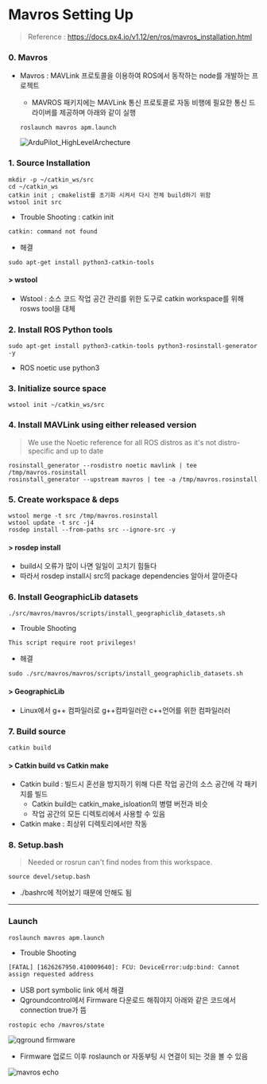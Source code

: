 Mavros Setting Up
============
> Reference : https://docs.px4.io/v1.12/en/ros/mavros_installation.html

### 0. Mavros
- Mavros : MAVLink 프로토콜을 이용하여 ROS에서 동작하는 node를 개발하는 프로젝트
  - MAVROS 패키지에는 MAVLink 통신 프로토콜로 자동 비행에 필요한 통신 드라이버를 제공하며 아래와 같이 실행
  ```
  roslaunch mavros apm.launch
  ```
  
  ![ArduPilot_HighLevelArchecture](https://user-images.githubusercontent.com/108650199/178135862-77c91ac7-af26-43f7-8c6b-3512e88253f4.png)

### 1. Source Installation
```
mkdir -p ~/catkin_ws/src
cd ~/catkin_ws
catkin init ; cmakelist를 초기화 시켜서 다시 전체 build하기 위함
wstool init src
```
  + Trouble Shooting : catkin init
  ```
  catkin: command not found
  ```
  + 해결
  ```
  sudo apt-get install python3-catkin-tools
  ```
#### > wstool
- Wstool : 소스 코드 작업 공간 관리를 위한 도구로 catkin workspace를 위해 rosws tool을 대체

### 2. Install ROS Python tools
```
sudo apt-get install python3-catkin-tools python3-rosinstall-generator -y
```
+ ROS noetic use python3

### 3. Initialize source space
```
wstool init ~/catkin_ws/src
```

### 4. Install MAVLink using either released version
> We use the Noetic reference for all ROS distros as it's not distro-specific and up to date
```
rosinstall_generator --rosdistro noetic mavlink | tee /tmp/mavros.rosinstall
rosinstall_generator --upstream mavros | tee -a /tmp/mavros.rosinstall
```

### 5. Create workspace & deps
```
wstool merge -t src /tmp/mavros.rosinstall
wstool update -t src -j4
rosdep install --from-paths src --ignore-src -y
```
#### > rosdep install
- build시 오류가 많이 나면 일일이 고치기 힘들다
- 따라서 rosdep install시 src의 package dependencies 알아서 깔아준다

### 6. Install GeographicLib datasets
```
./src/mavros/mavros/scripts/install_geographiclib_datasets.sh
```
  + Trouble Shooting
  ```
  This script require root privileges!
  ```
  + 해결
  ```
  sudo ./src/mavros/mavros/scripts/install_geographiclib_datasets.sh
  ```

#### > GeographicLib
- Linux에서 g++ 컴파일러로 g++컴파일러란 c++언어를 위한 컴파일러러

### 7. Build source
```
catkin build
```

#### > Catkin build vs Catkin make
- Catkin build : 빌드시 혼선을 방지하기 위해 다른 작업 공간의 소스 공간에 각 패키지를 빌드
  - Catkin build는 catkin_make_isloation의 병렬 버전과 비슷
  - 작업 공간의 모든 디렉토리에서 사용할 수 있음
- Catkin make : 최상위 디렉토리에서만 작동

### 8. Setup.bash
> Needed or rosrun can't find nodes from this workspace.
```
source devel/setup.bash
```
- ./bashrc에 적어놨기 때문에 안해도 됨

---------
### Launch
```
roslaunch mavros apm.launch
```
+ Trouble Shooting
```
[FATAL] [1626267950.410009640]: FCU: DeviceError:udp:bind: Cannot assign requested address
```
  + USB port symbolic link 에서 해결 
  + Qgroundcontrol에서 Firmware 다운로드 해줘야지 아래와 같은 코드에서 connection true가 뜸
  ```
  rostopic echo /mavros/state
  ```
![qground firmware](https://user-images.githubusercontent.com/108650199/178221057-14f09a1d-4969-4f56-ad0c-35b50cbe63a6.png)

  - Firmware 업로드 이후 roslaunch or 자동부팅 시 연결이 되는 것을 볼 수 있음
  
![mavros echo](https://user-images.githubusercontent.com/108650199/178220517-45145c4e-457c-47bd-9bfe-7409a8a5f098.png)

